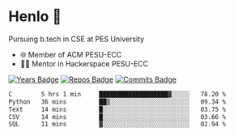 
# Henlo 🌊

Pursuing b.tech in CSE at PES University

 - 🌐 Member of ACM PESU-ECC
 - 👨‍💻 Mentor in Hackerspace PESU-ECC

 [![Years Badge](https://badges.pufler.dev/years/bwaklog)](https://badges.pufler.dev) 
 [![Repos Badge](https://badges.pufler.dev/repos/bwaklog)](https://badges.pufler.dev)
 [![Commits Badge](https://badges.pufler.dev/commits/monthly/bwaklog)](https://badges.pufler.dev)

<!--START_SECTION:waka-->

```txt
C        5 hrs 1 min     ███████████████████▓░░░░░   78.20 %
Python   36 mins         ██▒░░░░░░░░░░░░░░░░░░░░░░   09.34 %
Text     14 mins         █░░░░░░░░░░░░░░░░░░░░░░░░   03.75 %
CSV      14 mins         █░░░░░░░░░░░░░░░░░░░░░░░░   03.66 %
SQL      11 mins         ▓░░░░░░░░░░░░░░░░░░░░░░░░   02.94 %
```

<!--END_SECTION:waka-->
